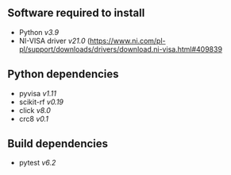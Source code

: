 ## Software required to install
- Python *v3.9*
- NI-VISA driver *v21.0* (https://www.ni.com/pl-pl/support/downloads/drivers/download.ni-visa.html#409839
## Python dependencies
- pyvisa *v1.11*
- scikit-rf *v0.19*
- click *v8.0*
- crc8 *v0.1*
## Build dependencies
- pytest *v6.2*